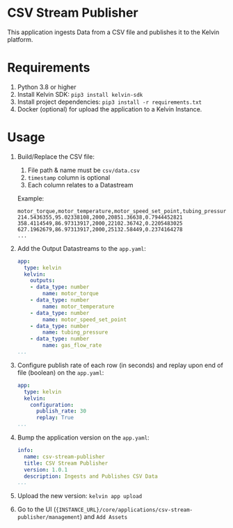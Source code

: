 # CSV Stream Publisher
This application ingests Data from a CSV file and publishes it to the Kelvin platform.

# Requirements
1. Python 3.8 or higher
2. Install Kelvin SDK: `pip3 install kelvin-sdk`
3. Install project dependencies: `pip3 install -r requirements.txt`
4. Docker (optional) for upload the application to a Kelvin Instance.

# Usage
1. Build/Replace the CSV file:
   1. File path & name must be `csv/data.csv`
   2. `timestamp` column is optional
   3. Each column relates to a Datastream

    Example:
    ```xls
    motor_torque,motor_temperature,motor_speed_set_point,tubing_pressure,gas_flow_rate
    214.5436355,95.02338108,2000,20851.36638,0.7944452821
    358.4114549,86.97313917,2000,22102.36742,0.2205483025
    627.1962679,86.97313917,2000,25132.58449,0.2374164278
    ...
    ```

2. Add the Output Datastreams to the `app.yaml`:
    ```yaml
    app:
      type: kelvin
      kelvin:
        outputs:
        - data_type: number
            name: motor_torque
        - data_type: number
            name: motor_temperature
        - data_type: number
            name: motor_speed_set_point
        - data_type: number
            name: tubing_pressure
        - data_type: number
            name: gas_flow_rate
    ...
    ```
3. Configure publish rate of each row (in seconds) and replay upon end of file (boolean) on the `app.yaml`:
    ```yaml
    app:
      type: kelvin
      kelvin:
        configuration:
          publish_rate: 30
          replay: True
    ...
    ```

4. Bump the application version on the `app.yaml`:
    ```yaml
    info:
      name: csv-stream-publisher
      title: CSV Stream Publisher
      version: 1.0.1
      description: Ingests and Publishes CSV Data
    ...
    ```

5. Upload the new version: `kelvin app upload`

6. Go to the UI (`{INSTANCE_URL}/core/applications/csv-stream-publisher/management`) and `Add Assets`